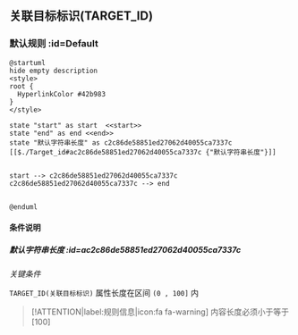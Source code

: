## 关联目标标识(TARGET_ID) <!-- {docsify-ignore-all} -->

   

### 默认规则 :id=Default

```plantuml
@startuml
hide empty description
<style>
root {
  HyperlinkColor #42b983
}
</style>

state "start" as start  <<start>>
state "end" as end <<end>>
state "默认字符串长度" as c2c86de58851ed27062d40055ca7337c [[$./Target_id#ac2c86de58851ed27062d40055ca7337c {"默认字符串长度"}]]


start --> c2c86de58851ed27062d40055ca7337c 
c2c86de58851ed27062d40055ca7337c --> end 


@enduml
```

#### 条件说明

##### 默认字符串长度 :id=ac2c86de58851ed27062d40055ca7337c


*关键条件*


`TARGET_ID(关联目标标识)` 属性长度在区间 `(0 , 100]` 内

> [!ATTENTION|label:规则信息|icon:fa fa-warning]
> 内容长度必须小于等于[100]







